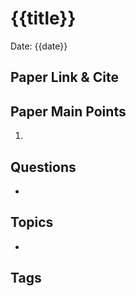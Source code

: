 # {{title}}

Date: {{date}}

## Paper Link & Cite


## Paper Main Points
1. 

## Questions
- 

## Topics
- 

## Tags

